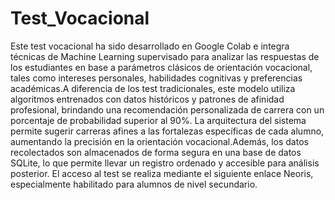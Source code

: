 # Test_Vocacional
Este test vocacional ha sido desarrollado en Google Colab e integra técnicas de Machine Learning supervisado para analizar las respuestas de los estudiantes en base a parámetros clásicos de orientación vocacional, tales como intereses personales, habilidades cognitivas y preferencias académicas.A diferencia de los test tradicionales, este modelo utiliza algoritmos entrenados con datos históricos y patrones de afinidad profesional, brindando una recomendación personalizada de carrera con un porcentaje de probabilidad superior al 90%. La arquitectura del sistema permite sugerir carreras afines a las fortalezas específicas de cada alumno, aumentando la precisión en la orientación vocacional.Además, los datos recolectados son almacenados de forma segura en una base de datos SQLite, lo que permite llevar un registro ordenado y accesible para análisis posterior. El acceso al test se realiza mediante el siguiente enlace Neoris, especialmente habilitado para alumnos de nivel secundario.
